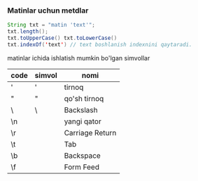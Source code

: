 ### Matinlar uchun metdlar

```java
String txt = "matin 'text'";
txt.length();
txt.toUpperCase() txt.toLowerCase()
txt.indexOf('text') // text boshlanish indexnini qaytaradi.
```

matinlar ichida ishlatish mumkin bo'lgan simvollar

| code | simvol | nomi            |
|------|--------|-----------------|
| \'   | '      | tirnoq          |
| \"   | "      | qo'sh tirnoq    |
| \\   | \      | Backslash       |
| \n   |        | yangi qator     |
| \r   |        | Carriage Return |
| \t   |        | Tab             |
| \b   |        | Backspace       |
| \f   |        | Form Feed       |


